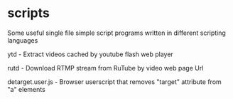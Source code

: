 scripts
=======

Some useful single file simple script programs written in different scripting languages


ytd - Extract videos cached by youtube flash web player

rutd - Download RTMP stream from RuTube by video web page Url

detarget.user.js - Browser userscript that removes "target" attribute from "a" elements
